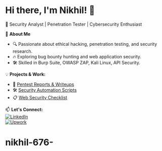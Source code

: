# Hi there, I'm Nikhil! 👋  
🚀 Security Analyst | Penetration Tester | Cybersecurity Enthusiast  

🔹 **About Me**  
- 🔍 Passionate about ethical hacking, penetration testing, and security research.  
- 🔥 Exploring bug bounty hunting and web application security.  
- 🛠️ Skilled in Burp Suite, OWASP ZAP, Kali Linux, API Security.  

💡 **Projects & Work:**  
- 🔗 [Pentest Reports & Writeups](https://github.com/Nikhil3025/bug-writeups)  
- 🛠️ [Security Automation Scripts](https://github.com/Nikhil3025/security-scripts)  
- 📋 [Web Security Checklist](https://github.com/Nikhil3025/web-security-checklist)  

📫 **Let's Connect:**  
[![LinkedIn](https://img.shields.io/badge/-LinkedIn-blue?style=flat&logo=linkedin)](your-linkedin-url)  
[![Upwork](https://img.shields.io/badge/-Upwork-green?style=flat&logo=upwork)](your-upwork-url)  

# nikhil-676-
